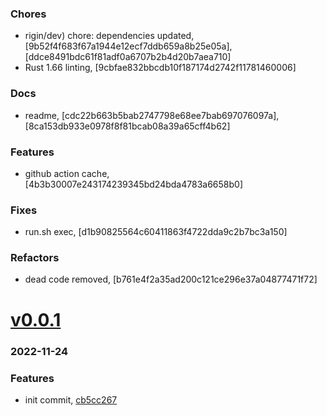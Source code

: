 ### Chores
+ rigin/dev) chore: dependencies updated, [9b52f4f683f67a1944e12ecf7ddb659a8b25e05a], [ddce8491bdc61f81adf0a6707b2b4d20b7aea710]
+ Rust 1.66 linting, [9cbfae832bbcdb10f187174d2742f11781460006]

### Docs
+ readme, [cdc22b663b5bab2747798e68ee7bab697076097a], [8ca153db933e0978f8f81bcab08a39a65cff4b62]

### Features
+ github action cache, [4b3b30007e243174239345bd24bda4783a6658b0]

### Fixes
+ run.sh exec, [d1b90825564c60411863f4722dda9c2b7bc3a150]

### Refactors
+ dead code removed, [b761e4f2a35ad200c121ce296e37a04877471f72]

# <a href='https://github.com/mrjackwills/mealpedant_backup_pi/releases/tag/v0.0.1'>v0.0.1</a>
### 2022-11-24

### Features
+ init commit, [cb5cc267](https://github.com/mrjackwills/mealpedant_backup_pi/commit/cb5cc2673de64eb0f2870fbe8a51bbaf75aeaf1a)
